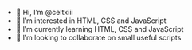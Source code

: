 - 👋 Hi, I’m @celtxiii
- 👀 I’m interested in HTML, CSS and JavaScript
- 🌱 I’m currently learning HTML, CSS and JavaScript
- 💞️ I’m looking to collaborate on small useful scripts

<!---
celtxiii/celtxiii is a ✨ special ✨ repository because its `README.md` (this file) appears on your GitHub profile.
You can click the Preview link to take a look at your changes.
--->
